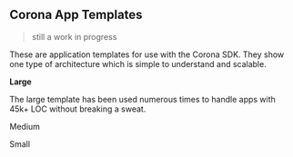 ## Corona App Templates ##

> still a work in progress

These are application templates for use with the Corona SDK. They show one type of architecture which is simple to understand and scalable.

**Large**

The large template has been used numerous times to handle apps with 45k+ LOC without breaking a sweat.

Medium

Small
